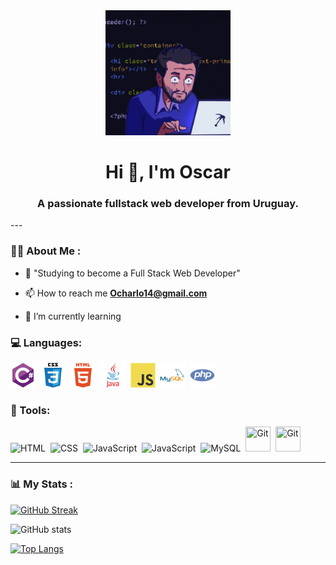 <div id="header" align="center">
    <img src="resources/developer.gif" width="200" />
    <h1 align="center">Hi 👋, I'm Oscar</h1>
    <h3 align="center">A passionate fullstack web developer from Uruguay.</h3>
</div>
---

### 👨‍💻 About Me :

- 📝 "Studying to become a Full Stack Web Developer"

- 📫 How to reach me **Ocharlo14@gmail.com**

- 🌱 I’m currently learning


<div align="left">
    <h3>&#x1F4BB; Languages:</h3>
        <div>
            <img src="resources/csharp.svg" title="C#" alt="C#" width="40" height="40"/>&nbsp;
            <img src="resources/css3.svg"  title="CSS3" alt="CSS" width="40" height="40"/>&nbsp;
            <img src="resources/html5.svg" title="html5" alt="html5" width="40" height="40"/>&nbsp;
            <img src="resources/java.svg" title="java" alt="java" width="40" height="40"/>&nbsp;
            <img src="resources/javascript.svg" title="javascript"  alt="javascript" width="40" height="40"/>&nbsp;
            <img src="resources/mysql.svg" title="mysql" **alt="mysql" width="40" height="40"/>&nbsp;
            <img src="resources/php.svg" title="php" **alt="php" width="40" height="40"/>&nbsp;
        </div>
    <h3>🔨 Tools:</h3>
        <div>
        <img src="resources/" title="HTML5" alt="HTML" width="40" height="40"/>&nbsp;
        <img src="resources/"  title="CSS3" alt="CSS" width="40" height="40"/>&nbsp;
        <img src="resources/" title="JavaScript" alt="JavaScript" width="40" height="40"/>&nbsp;
        <img src="resources/" title="JavaScript" alt="JavaScript" width="40" height="40"/>&nbsp;
        <img src="resources/" title="MySQL"  alt="MySQL" width="40" height="40"/>&nbsp;
        <img src="resources/" title="Git" **alt="Git" width="40" height="40"/>&nbsp;
        <img src="resources/" title="Git" **alt="Git" width="40" height="40"/>&nbsp;
      </div>
</div>

---

### 📊 My Stats :

[![GitHub Streak](https://streak-stats.demolab.com?user=Oskrkun&theme=dark&hide_border=true)](https://git.io/streak-stats)

![GitHub stats](https://github-readme-stats.vercel.app/api?username=Oskrkun&show_icons=true&theme=radical)

[![Top Langs](https://github-readme-stats.vercel.app/api/top-langs/?username=Oskrkun&theme=tokyonight)](https://github.com/anuraghazra/github-readme-stats)
